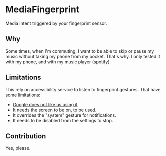 # MediaFingerprint
Media intent triggered by your fingerprint sensor.

## Why

Some times, when I'm commuting, I want to be able to skip or pause my music without taking my phone from my pocket. That's why. I only tested it with my phone, and with my music player (spotify).

## Limitations

This rely on accessibility service to listen to fingerprint gestures. That have some limitations:

- [Google does not like us using it](https://www.androidcentral.com/android-accessibility-services)
- It needs the screen to be on, to be used.
- It overrides the "system" gesture for notifications.
- It needs to be disabled from the settings to stop.

## Contribution

Yes, please.